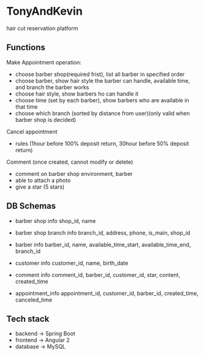 # TonyAndKevin
hair cut reservation platform

## Functions
Make Appointment operation:
 - choose barber shop(required frist), list all barber in specified order
 - choose barber, show hair style the barber can handle, available time, and branch the barber works
 - choose hair style, show barbers ho can handle it
 - choose time (set by each barber), show barbers who are available in that time
 - choose which branch (sorted by distance from user)(only valid when barber shop is decided)

Cancel appointment
 - rules (1hour before 100% deposit return, 30hour before 50% deposit return)

Comment (once created, cannot modify or delete)
 - comment on barber shop environment, barber
 - able to attach a photo
 - give a star (5 stars)

## DB Schemas
 - barber shop info
   shop_id, name
 - barber shop branch info
   branch_id, address, phone, is_main, shop_id
 - barber info
   barber_id, name, available_time_start, available_time_end, branch_id
 - customer info
   customer_id, name, birth_date
   
 - comment info
   comment_id, barber_id, customer_id, star, content, created_time
 - appointment_info
   appointment_id, customer_id, barber_id, created_time, canceled_time
 
 
## Tech stack
 - backend -> Spring Boot
 - frontend -> Angular 2
 - database -> MySQL
